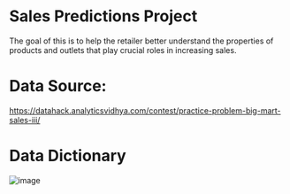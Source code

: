 # Sales Predictions Project
The goal of this is to help the retailer better understand the properties of products and outlets that play crucial roles in increasing sales.

# Data Source: 
https://datahack.analyticsvidhya.com/contest/practice-problem-big-mart-sales-iii/

# Data Dictionary
![image](https://github.com/Osmayda/Sales-Predictions-Model/assets/129660519/54a377de-a418-4fa6-9ba2-ebd41d1a60db)
